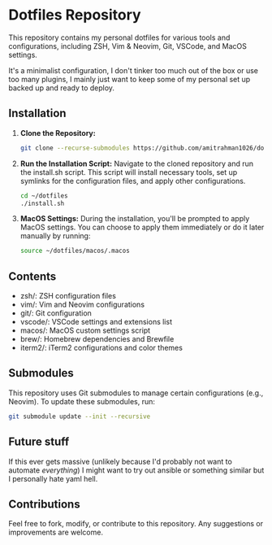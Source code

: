 # Dotfiles Repository

This repository contains my personal dotfiles for various tools and configurations, including ZSH, Vim & Neovim, Git, VSCode, and MacOS settings.

It's a minimalist configuration, I don't tinker too much out of the box or use too many plugins, I mainly just want to keep some of my personal set up backed up and ready to deploy.

## Installation

1. **Clone the Repository:**

    ```bash
    git clone --recurse-submodules https://github.com/amitrahman1026/dotfiles.git ~/dotfiles
    ```

2. **Run the Installation Script:**
Navigate to the cloned repository and run the install.sh script. This script will install necessary tools, set up symlinks for the configuration files, and apply other configurations.

    ```bash
    cd ~/dotfiles
    ./install.sh
    ```

3. **MacOS Settings:**
During the installation, you'll be prompted to apply MacOS settings. You can choose to apply them immediately or do it later manually by running:

    ```bash
    source ~/dotfiles/macos/.macos
    ```
## Contents
- zsh/: ZSH configuration files
- vim/: Vim and Neovim configurations
- git/: Git configuration
- vscode/: VSCode settings and extensions list
- macos/: MacOS custom settings script
- brew/: Homebrew dependencies and Brewfile
- iterm2/: iTerm2 configurations and color themes

## Submodules
This repository uses Git submodules to manage certain configurations (e.g., Neovim). To update these submodules, run:

```bash
git submodule update --init --recursive
```

## Future stuff
If this ever gets massive (unlikely because I'd probably not want to automate _everything_) I might want to try out ansible or something similar but I personally hate yaml hell.

## Contributions
Feel free to fork, modify, or contribute to this repository. Any suggestions or improvements are welcome.

